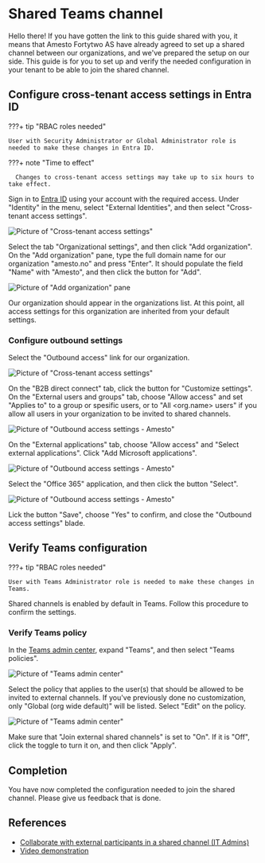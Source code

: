 # Shared Teams channel

Hello there! If you have gotten the link to this guide shared with you, it means that Amesto Fortytwo AS have already agreed to set up a shared channel between our organizations, and we've prepared the setup on our side.
This guide is for you to set up and verify the needed configuration in your tenant to be able to join the shared channel.

## Configure cross-tenant access settings in Entra ID

???+ tip "RBAC roles needed"

    User with Security Administrator or Global Administrator role is needed to make these changes in Entra ID.

???+ note "Time to effect"
  
      Changes to cross-tenant access settings may take up to six hours to take effect.

Sign in to [Entra ID](https://entra.microsoft.com/#home) using your account with the required access.
Under "Identity" in the menu, select "External Identities", and then select "Cross-tenant access settings".

![Picture of "Cross-tenant access settings"](media/shared_teams_channel.png)

Select the tab "Organizational settings", and then click "Add organization".
On the "Add organization" pane, type the full domain name for our organization "amesto.no" and press "Enter".
It should populate the field "Name" with "Amesto", and then click the button for "Add".

![Picture of "Add organization" pane](media/shared_teams_channel-1.png)

Our organization should appear in the organizations list. At this point, all access settings for this organization are inherited from your default settings.

### Configure outbound settings

Select the "Outbound access" link for our organization.

![Picture of "Cross-tenant access settings"](media/shared_teams_channel-2.png)

On the "B2B direct connect" tab, click the button for "Customize settings".
On the "External users and groups" tab, choose "Allow access" and set "Applies to" to a group or spesific users, or to "All &lt;org.name&gt; users" if you allow all users in your organization to be invited to shared channels.

![Picture of "Outbound access settings - Amesto"](media/shared_teams_channel-3.png)

On the "External applications" tab, choose "Allow access" and "Select external applications". Click "Add Microsoft applications".

![Picture of "Outbound access settings - Amesto"](media/shared_teams_channel-4.png)

Select the "Office 365" application, and then click the button "Select".

![Picture of "Outbound access settings - Amesto"](media/shared_teams_channel-5.png)

Lick the button "Save", choose "Yes" to confirm, and close the "Outbound access settings" blade.

## Verify Teams configuration

???+ tip "RBAC roles needed"

    User with Teams Administrator role is needed to make these changes in Teams.

Shared channels is enabled by default in Teams. Follow this procedure to confirm the settings.

### Verify Teams policy

In the [Teams admin center](https://admin.teams.microsoft.com/), expand "Teams", and then select "Teams policies".

![Picture of "Teams admin center"](media/shared_teams_channel-6.png)

Select the policy that applies to the user(s) that should be allowed to be invited to external channels. If you've previously done no customization, only "Global (org wide default)" will be listed. Select "Edit" on the policy.

![Picture of "Teams admin center"](media/shared_teams_channel-7.png)

Make sure that "Join external shared channels" is set to "On". If it is "Off", click the toggle to turn it on, and then click "Apply".

## Completion

You have now completed the configuration needed to join the shared channel. Please give us feedback that is done.

## References

- [Collaborate with external participants in a shared channel (IT Admins)](https://learn.microsoft.com/microsoft-365/solutions/collaborate-teams-direct-connect?view=o365-worldwide)
- [Video demonstration](https://learn.microsoft.com/en-gb/microsoft-365/solutions/collaborate-teams-direct-connect?view=o365-worldwide#video-demonstration)